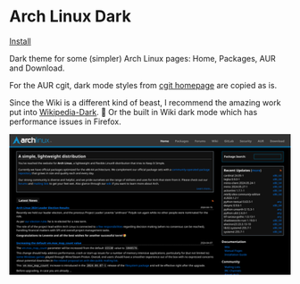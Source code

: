 # Arch Linux Dark

[Install](https://github.com/aruncveli/userstyles/raw/main/archlinux/archlinux.user.styl)

Dark theme for some (simpler) Arch Linux pages: Home, Packages, AUR and
Download.

For the AUR cgit, dark mode styles from
[cgit homepage](https://git.zx2c4.com/cgit/) are copied as is.

Since the Wiki is a different kind of beast, I recommend the amazing work put
into [Wikipedia-Dark](https://github.com/StylishThemes/Wikipedia-Dark). 🚀 Or
the built in Wiki dark mode which has performance issues in Firefox.

![Screenshot of Arch Linux home page](screenshot.png)
